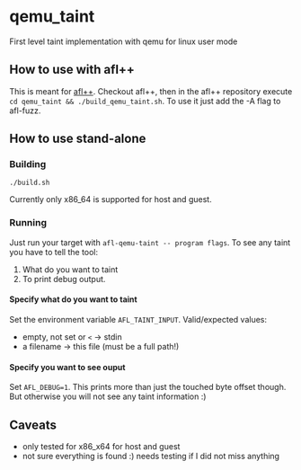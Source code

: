 # qemu_taint

First level taint implementation with qemu for linux user mode

## How to use with afl++

This is meant for [afl++](https://github.com/AFLplusplus/AFLplusplus).
Checkout afl++, then in the afl++ repository execute
`cd qemu_taint && ./build_qemu_taint.sh`.
To use it just add the -A flag to afl-fuzz.

## How to use stand-alone

### Building

`./build.sh`

Currently only x86_64 is supported for host and guest.

### Running

Just run your target with `afl-qemu-taint -- program flags`.
To see any taint you have to tell the tool:

  1. What do you want to taint
  2. To print debug output.

#### Specify what do you want to taint

Set the environment variable `AFL_TAINT_INPUT`.
Valid/expected values:

  * empty, not set or `<`  -> stdin
  * a filename  -> this file (must be a full path!)

#### Specify you want to see ouput

Set `AFL_DEBUG=1`.
This prints more than just the touched byte offset though. But otherwise you
will not see any taint information :)

## Caveats

  * only tested for x86_x64 for host and guest
  * not sure everything is found :) needs testing if I did not miss anything
